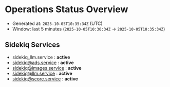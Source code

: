 # Operations Status Overview

- Generated at: `2025-10-05T10:35:34Z` (UTC)
- Window: last 5 minutes (`2025-10-05T10:30:34Z` → `2025-10-05T10:35:34Z`)

## Sidekiq Services
- sidekiq_llm.service : **active**
- sidekiq@ads.service : **active**
- sidekiq@images.service : **active**
- sidekiq@llm.service : **active**
- sidekiq@score.service : **active**

